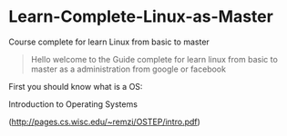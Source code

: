 
# Learn-Complete-Linux-as-Master
Course complete for learn Linux from basic to master


  >Hello welcome to the Guide complete for learn linux from basic to master as a administration from google or facebook



  First you should know what is a OS:

Introduction to Operating Systems

(http://pages.cs.wisc.edu/~remzi/OSTEP/intro.pdf)
